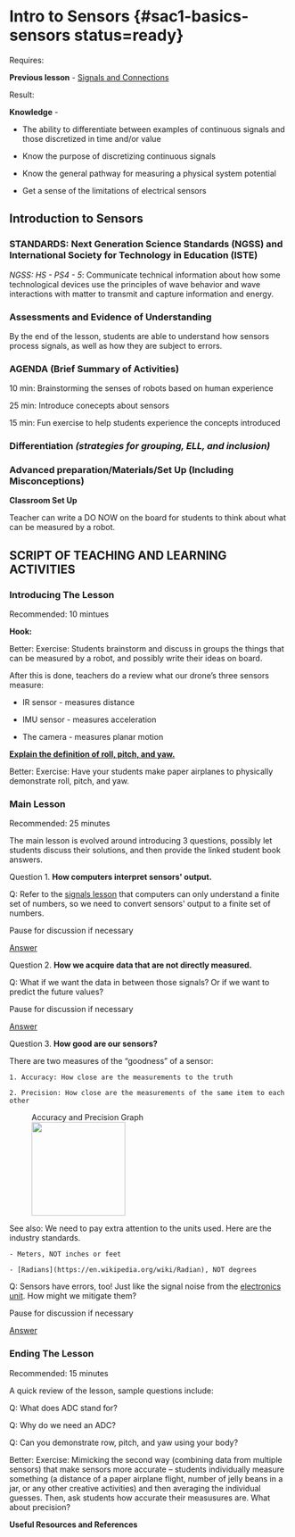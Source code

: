 # Intro to Sensors {#sac1-basics-sensors status=ready}

<div class='requirements' markdown='1'>

Requires: 

**Previous lesson** - [Signals and Connections](https://docs.duckietown.org/daffy/downloads/duckiesky_high_school/docs-duckiesky_high_school/branch/daffy-develop/doc-duckiesky_high_school/out/electronics_circuitry_signals.html)


Result: 

**Knowledge** -

- The ability to differentiate between examples of continuous signals and those discretized in time and/or value 

- Know the purpose of discretizing continuous signals

- Know the general pathway for measuring a physical system 
potential

- Get a sense of the limitations of electrical sensors


</div>

## Introduction to Sensors


### STANDARDS: Next Generation Science Standards (NGSS) and International Society for Technology in Education (ISTE)

_NGSS: HS - PS4 - 5_: Communicate technical information about how some technological devices use the principles of wave behavior and wave interactions with matter to transmit and capture information and energy. 

### Assessments and Evidence of Understanding

By the end of the lesson, students are able to understand how sensors process signals, as well as how they are subject to errors.

### AGENDA (Brief Summary of Activities)

10 min: Brainstorming the senses of robots based on human experience

25 min: Introduce conecepts about sensors

15 min: Fun exercise to help students experience the concepts introduced

### Differentiation _(strategies for grouping, ELL, and inclusion)_


### Advanced preparation/Materials/Set Up (Including Misconceptions)

**Classroom Set Up**

Teacher can write a DO NOW on the board for students to think about what can be measured by a robot.


## SCRIPT OF TEACHING AND LEARNING ACTIVITIES


### Introducing The Lesson

Recommended: 10 mintues

**Hook:**

Better: Exercise: Students brainstorm and discuss in groups the things that can be measured by a robot, and possibly write their ideas on board.

After this is done, teachers do a review what our drone’s three sensors measure: 

- IR sensor - measures distance

- IMU sensor - measures acceleration 

- The camera - measures planar motion

[**Explain the definition of roll, pitch, and yaw.**](https://docs.duckietown.org/daffy/downloads/duckiesky_high_school_student/docs-duckiesky_high_school_student/branch/daffy-develop/duckiesky_high_school_student/out/sac1_basics_sensors.html)

Better: Exercise: Have your students make paper airplanes to physically demonstrate roll, pitch, and yaw. 

### Main Lesson

Recommended: 25 minutes

The main lesson is evolved around introducing 3 questions, possibly let students discuss their solutions, and then provide the linked student book answers. 

Question 1. **How computers interpret sensors' output.** 

Q: Refer to the [signals lesson](https://docs.duckietown.org/daffy/downloads/duckiesky_high_school/docs-duckiesky_high_school/branch/daffy-develop/doc-duckiesky_high_school/out/electronics_circuitry_signals.html) that computers can only understand a finite set of numbers, so we need to convert sensors' output to a finite set of numbers.

Pause for discussion if necessary

[Answer](https://docs.duckietown.org/daffy/downloads/duckiesky_high_school_student/docs-duckiesky_high_school_student/branch/daffy-develop/duckiesky_high_school_student/out/sac1_basics_sensors.html)

Question 2. **How we acquire data that are not directly measured.**

Q: What if we want the data in between those signals? Or if we want to predict the future values?

Pause for discussion if necessary

[Answer](https://docs.duckietown.org/daffy/downloads/duckiesky_high_school_student/docs-duckiesky_high_school_student/branch/daffy-develop/duckiesky_high_school_student/out/sac1_basics_sensors.html)

Question 3. **How good are our sensors?**

There are two measures of the “goodness” of a sensor: 

    1. Accuracy: How close are the measurements to the truth

    2. Precision: How close are the measurements of the same item to each other

<figure>
    <figcaption>Accuracy and Precision Graph</figcaption>
    <img style='width:12em' src="https://circuitglobe.com/wp-content/uploads/2016/09/accuracy-and-precision-compressor.jpg"/>
</figure>

See also: We need to pay extra attention to the units used. Here are the industry standards.

    - Meters, NOT inches or feet
    
    - [Radians](https://en.wikipedia.org/wiki/Radian), NOT degrees

Q: Sensors have errors, too! Just like the signal noise from the [electronics unit](https://docs.duckietown.org/daffy/downloads/duckiesky_high_school/docs-duckiesky_high_school/branch/daffy-develop/doc-duckiesky_high_school/out/electronics_circuitry_signals.html). How might we mitigate them?

Pause for discussion if necessary

[Answer](https://docs.duckietown.org/daffy/downloads/duckiesky_high_school_student/docs-duckiesky_high_school_student/branch/daffy-develop/duckiesky_high_school_student/out/sac1_basics_sensors.html)


### Ending The Lesson

Recommended: 15 minutes 

A quick review of the lesson, sample questions include:

Q: What does ADC stand for?

Q: Why do we need an ADC?

Q: Can you demonstrate row, pitch, and yaw using your body?

Better: Exercise: Mimicking the second way (combining data from multiple sensors) that make sensors more accurate – students individually measure something (a distance of a paper airplane flight, number of jelly beans in a jar, or any other creative activities) and then averaging the individual guesses. Then, ask students how accurate their measusures are. What about precision?


**Useful Resources and References**
